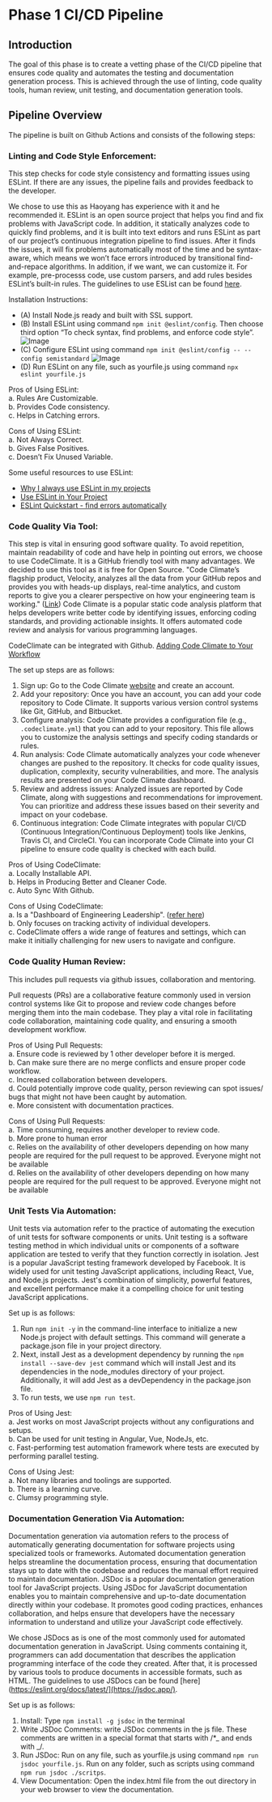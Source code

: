 # Phase 1 CI/CD Pipeline

## Introduction

The goal of this phase is to create a vetting phase of the CI/CD pipeline that ensures code quality and automates the testing and documentation generation process. This is achieved through the use of linting, code quality tools, human review, unit testing, and documentation generation tools.

## Pipeline Overview

The pipeline is built on Github Actions and consists of the following steps:

### Linting and Code Style Enforcement:

This step checks for code style consistency and formatting issues using ESLint. If there are any issues, the pipeline fails and provides feedback to the developer. <br>

We chose to use this as Haoyang has experience with it and he recommended it. ESLint is an open source project that helps you find and fix problems with JavaScript code. In addition, it statically analyzes code to quickly find problems, and it is built into text editors and runs ESLint as part of our project’s continuous integration pipeline to find issues. After it finds the issues, it will fix problems automatically most of the time and be syntax-aware, which means we won’t face errors introduced by transitional find-and-repace algorithms. In addition, if we want, we can customize it. For example, pre-processs code, use custom parsers, and add rules besides ESLint’s built-in rules. The guidelines to use ESList can be found [here](https://eslint.org/docs/latest/). <br>

Installation Instructions:

-   (A) Install Node.js ready and built with SSL support.
-   (B) Install ESLint using command `npm init @eslint/config`. Then choose third option “To check syntax, find problems, and enforce code style”.
    ![Image](install_eslint1.png)
-   (C) Configure ESLint using command `npm init @eslint/config -- --config semistandard`
    ![Image](/admin/cipipeline/install_eslint2.png)
-   (D) Run ESLint on any file, such as yourfile.js using command `npx eslint yourfile.js`

Pros of Using ESLint: <br>
a. Rules Are Customizable. <br>
b. Provides Code consistency. <br>
c. Helps in Catching errors. <br>

Cons of Using ESLint: <br>
a. Not Always Correct. <br>
b. Gives False Positives. <br>
c. Doesn’t Fix Unused Variable. <br>

Some useful resources to use ESLint:

-   [Why I always use ESLint in my projects](https://youtu.be/ZuDIXV94Z1w)
-   [Use ESLint in Your Project](https://eslint.org/docs/latest/use/)
-   [ESLint Quickstart - find errors automatically](https://www.youtube.com/watch?v=qhuFviJn-es&ab_channel=freeCodeCamp.org)

### Code Quality Via Tool:

This step is vital in ensuring good software quality. To avoid repetition, maintain readability of code and have help in pointing out errors, we choose to use CodeClimate. It is a GitHub friendly tool with many advantages. We decided to use this tool as it is free for Open Source. "Code Climate’s flagship product, Velocity, analyzes all the data from your GitHub repos and provides you with heads-up displays, real-time analytics, and custom reports to give you a clearer perspective on how your engineering team is working." ([Link](https://codeclimate.com/company#:~:text=Code%20Climate's%20flagship%20product%2C%20Velocity,your%20engineering%20team%20is%20working.)) Code Climate is a popular static code analysis platform that helps developers write better code by identifying issues, enforcing coding standards, and providing actionable insights. It offers automated code review and analysis for various programming languages.

CodeClimate can be integrated with Github. [Adding Code Climate to Your Workflow](https://docs.codeclimate.com/docs/workflow)

The set up steps are as follows:

1. Sign up: Go to the Code Climate [website](https://codeclimate.com/) and create an account.
2. Add your repository: Once you have an account, you can add your code repository to Code Climate. It supports various version control systems like Git, GitHub, and Bitbucket.
3. Configure analysis: Code Climate provides a configuration file (e.g., `.codeclimate.yml`) that you can add to your repository. This file allows you to customize the analysis settings and specify coding standards or rules.
4. Run analysis: Code Climate automatically analyzes your code whenever changes are pushed to the repository. It checks for code quality issues, duplication, complexity, security vulnerabilities, and more. The analysis results are presented on your Code Climate dashboard.
5. Review and address issues: Analyzed issues are reported by Code Climate, along with suggestions and recommendations for improvement. You can prioritize and address these issues based on their severity and impact on your codebase.
6. Continuous integration: Code Climate integrates with popular CI/CD (Continuous Integration/Continuous Deployment) tools like Jenkins, Travis CI, and CircleCI. You can incorporate Code Climate into your CI pipeline to ensure code quality is checked with each build.

Pros of Using CodeClimate: <br>
a. Locally Installable API. <br>
b. Helps in Producing Better and Cleaner Code. <br>
c. Auto Sync With Github. <br>

Cons of Using CodeClimate: <br>
a. Is a "Dashboard of Engineering Leadership". ([refer here](https://www.swarmia.com/alternative/code-climate-velocity/?utm_term=codeclimate&utm_campaign=SRH-COMPETITORS-USA-EN&utm_source=adwords&utm_medium=ppc&hsa_acc=6644081770&hsa_cam=16463390797&hsa_grp=134848023835&hsa_ad=616241566270&hsa_src=g&hsa_tgt=kwd-512657187732&hsa_kw=codeclimate&hsa_mt=p&hsa_net=adwords&hsa_ver=3&gclid=CjwKCAjw04yjBhApEiwAJcvNoUQn-K_7qGP7w4ULqvKiw5W3eehyMMmOwsE4cgJoeLr8B-c_713sABoCozMQAvD_BwE))<br>
b. Only focuses on tracking activity of individual developers. <br>
c. CodeClimate offers a wide range of features and settings, which can make it initially challenging for new users to navigate and configure. <br>

### Code Quality Human Review:

This includes pull requests via github issues, collaboration and mentoring.

Pull requests (PRs) are a collaborative feature commonly used in version control systems like Git to propose and review code changes before merging them into the main codebase. They play a vital role in facilitating code collaboration, maintaining code quality, and ensuring a smooth development workflow.

Pros of Using Pull Requests: <br>
a. Ensure code is reviewed by 1 other developer before it is merged. <br>
b. Can make sure there are no merge conflicts and ensure proper code workflow. <br>
c. Increased collaboration between developers. <br>
d. Could potentially improve code quality, person reviewing can spot issues/ bugs that might not have been caught by automation. <br>
e. More consistent with documentation practices. <br>

Cons of Using Pull Requests: <br>
a. Time consuming, requires another developer to review code. <br>
b. More prone to human error <br>
c. Relies on the availability of other developers depending on how many people are required for the pull request to be approved. Everyone might not be available <br>
d. Relies on the availability of other developers depending on how many people are required for the pull request to be approved. Everyone might not be available <br>

### Unit Tests Via Automation:

Unit tests via automation refer to the practice of automating the execution of unit tests for software components or units. Unit testing is a software testing method in which individual units or components of a software application are tested to verify that they function correctly in isolation. Jest is a popular JavaScript testing framework developed by Facebook. It is widely used for unit testing JavaScript applications, including React, Vue, and Node.js projects. Jest's combination of simplicity, powerful features, and excellent performance make it a compelling choice for unit testing JavaScript applications.

Set up is as follows:

1. Run `npm init -y` in the command-line interface to initialize a new Node.js project with default settings. This command will generate a package.json file in your project directory.
2. Next, install Jest as a development dependency by running the `npm install --save-dev jest` command which will install Jest and its dependencies in the node_modules directory of your project. Additionally, it will add Jest as a devDependency in the package.json file.
3. To run tests, we use `npm run test`.

Pros of Using Jest: <br>
a. Jest works on most JavaScript projects without any configurations and setups. <br>
b. Can be used for unit testing in Angular, Vue, NodeJs, etc. <br>
c. Fast-performing test automation framework where tests are executed by performing parallel testing. <br>

Cons of Using Jest: <br>
a. Not many libraries and toolings are supported. <br>
b. There is a learning curve. <br>
c. Clumsy programming style. <br>

### Documentation Generation Via Automation:

Documentation generation via automation refers to the process of automatically generating documentation for software projects using specialized tools or frameworks. Automated documentation generation helps streamline the documentation process, ensuring that documentation stays up to date with the codebase and reduces the manual effort required to maintain documentation. JSDoc is a popular documentation generation tool for JavaScript projects. Using JSDoc for JavaScript documentation enables you to maintain comprehensive and up-to-date documentation directly within your codebase. It promotes good coding practices, enhances collaboration, and helps ensure that developers have the necessary information to understand and utilize your JavaScript code effectively.

We chose JSDocs as is one of the most commonly used for automated documentation generation in JavaScript. Using comments containing it, programmers can add documentation that describes the application programming interface of the code they created. After that, it is processed by various tools to produce documents in accessible formats, such as HTML. The guidelines to use JSDocs can be found [here](https://eslint.org/docs/latest/](https://jsdoc.app/). <br>

Set up is as follows:

1. Install: Type `npm install -g jsdoc` in the terminal
2. Write JSDoc Comments: write JSDoc comments in the js file. These comments are written in a special format that starts with /\*_ and ends with _/.
3. Run JSDoc: Run on any file, such as yourfile.js using command `npm run jsdoc yourfile.js`. Run on any folder, such as scripts using command `npm run jsdoc ./scritps`.
4. View Documentation: Open the index.html file from the out directory in your web browser to view the documentation.
